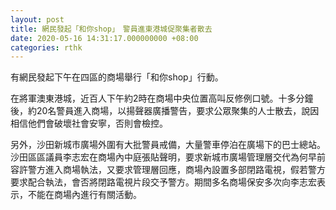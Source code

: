 ```yaml
---
layout: post
title: 網民發起「和你shop」　警員進東港城促聚集者散去
date: 2020-05-16 14:31:17.000000000 +08:00
categories: rthk
---
```


有網民發起下午在四區的商場舉行「和你shop」行動。

在將軍澳東港城，近百人下午約2時在商場中央位置高叫反修例口號。十多分鐘後，約20名警員進入商場，以揚聲器廣播警告，要求公眾聚集的人士散去，說因相信他們會破壞社會安寧，否則會檢控。

另外，沙田新城市廣場外圍有大批警員戒備，大量警車停泊在廣場下的巴士總站。沙田區區議員李志宏在商場內中庭張貼聲明，要求新城市廣場管理層交代為何早前容許警方進入商場執法，又要求管理層回應，商場內設置多部閉路電視，假若警方要求配合執法，會否將閉路電視片段交予警方。期間多名商場保安多次向李志宏表示，不能在商場內進行有關活動。
